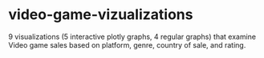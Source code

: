 # video-game-vizualizations
9 visualizations (5 interactive plotly graphs, 4 regular graphs) that examine Video game sales based on platform, genre, country of sale, and rating.
